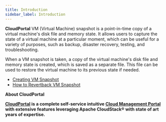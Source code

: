 ```yaml
---
title: Introduction
sidebar_label: Introduction
---
```


**CloudPortal** VM (Virtual Machine) snapshot is a point-in-time copy of a virtual machine's disk file and memory state. It allows users to capture the state of a virtual machine at a particular moment, which can be useful for a variety of purposes, such as backup, disaster recovery, testing, and troubleshooting.

When a VM snapshot is taken, a copy of the virtual machine's disk file and memory state is created, which is saved as a separate file. This file can be used to restore the virtual machine to its previous state if needed.

- [Creating VM Snapshot](./creating-a-vm-snapshot#creating-vm-snapshot-in-CloudPortal-cmp) 
- [How to Revertback VM Snapshot](./how-to-revertback-vmsnapshot#how-to-revertback-vm-snapshot-in-CloudPortal-cmp)

**About CloudPortal**

**[CloudPortal](https://www.youtube.com/watch?v=nyV8oE3dfXs) is a complete self-service intuitive [Cloud Management Portal](https://www.CloudPortal.com/) with extensive features leveraging Apache CloudStack® with state of art years of expertise.**
